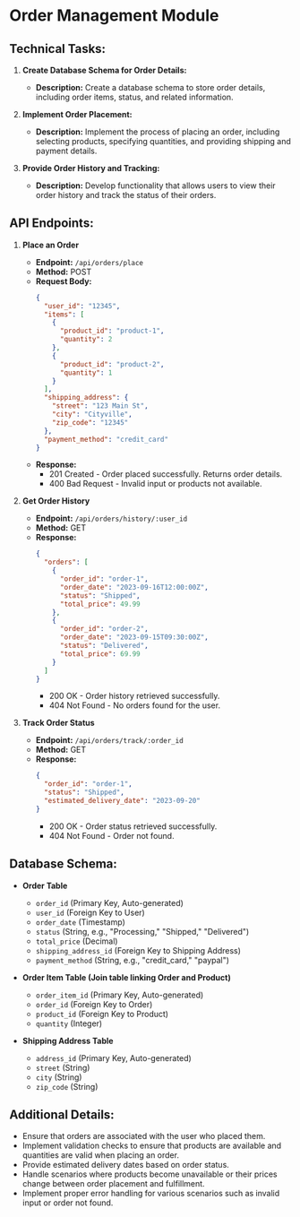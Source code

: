 
# Order Management Module

## Technical Tasks:

1. **Create Database Schema for Order Details:**
   - **Description:** Create a database schema to store order details, including order items, status, and related information.

2. **Implement Order Placement:**
   - **Description:** Implement the process of placing an order, including selecting products, specifying quantities, and providing shipping and payment details.

3. **Provide Order History and Tracking:**
   - **Description:** Develop functionality that allows users to view their order history and track the status of their orders.

## API Endpoints:

1. **Place an Order**
   - **Endpoint:** `/api/orders/place`
   - **Method:** POST
   - **Request Body:**
     ```json
     {
       "user_id": "12345",
       "items": [
         {
           "product_id": "product-1",
           "quantity": 2
         },
         {
           "product_id": "product-2",
           "quantity": 1
         }
       ],
       "shipping_address": {
         "street": "123 Main St",
         "city": "Cityville",
         "zip_code": "12345"
       },
       "payment_method": "credit_card"
     }
     ```
   - **Response:**
     - 201 Created - Order placed successfully. Returns order details.
     - 400 Bad Request - Invalid input or products not available.

2. **Get Order History**
   - **Endpoint:** `/api/orders/history/:user_id`
   - **Method:** GET
   - **Response:**
     ```json
     {
       "orders": [
         {
           "order_id": "order-1",
           "order_date": "2023-09-16T12:00:00Z",
           "status": "Shipped",
           "total_price": 49.99
         },
         {
           "order_id": "order-2",
           "order_date": "2023-09-15T09:30:00Z",
           "status": "Delivered",
           "total_price": 69.99
         }
       ]
     }
     ```
     - 200 OK - Order history retrieved successfully.
     - 404 Not Found - No orders found for the user.

3. **Track Order Status**
   - **Endpoint:** `/api/orders/track/:order_id`
   - **Method:** GET
   - **Response:**
     ```json
     {
       "order_id": "order-1",
       "status": "Shipped",
       "estimated_delivery_date": "2023-09-20"
     }
     ```
     - 200 OK - Order status retrieved successfully.
     - 404 Not Found - Order not found.

## Database Schema:

- **Order Table**
  - `order_id` (Primary Key, Auto-generated)
  - `user_id` (Foreign Key to User)
  - `order_date` (Timestamp)
  - `status` (String, e.g., "Processing," "Shipped," "Delivered")
  - `total_price` (Decimal)
  - `shipping_address_id` (Foreign Key to Shipping Address)
  - `payment_method` (String, e.g., "credit_card," "paypal")

- **Order Item Table (Join table linking Order and Product)**
  - `order_item_id` (Primary Key, Auto-generated)
  - `order_id` (Foreign Key to Order)
  - `product_id` (Foreign Key to Product)
  - `quantity` (Integer)

- **Shipping Address Table**
  - `address_id` (Primary Key, Auto-generated)
  - `street` (String)
  - `city` (String)
  - `zip_code` (String)

## Additional Details:

- Ensure that orders are associated with the user who placed them.
- Implement validation checks to ensure that products are available and quantities are valid when placing an order.
- Provide estimated delivery dates based on order status.
- Handle scenarios where products become unavailable or their prices change between order placement and fulfillment.
- Implement proper error handling for various scenarios such as invalid input or order not found.
